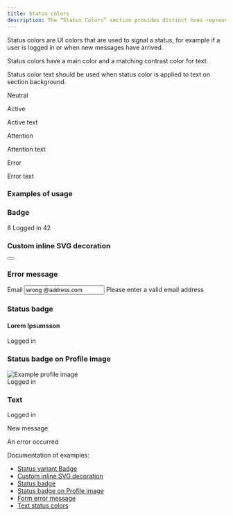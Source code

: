 ```yaml
---
title: Status colors
description: The “Status Colors” section provides distinct hues representing success, warnings, errors, and informational states.
---
```


Status colors are UI colors that are used to signal a status,
for example if a user is logged in or when new messages have arrived.

Status colors have a main color and a matching contrast color for text.

Status color text should be used when status color is applied to text on section background.

<div class="example-grid">
  <div class="example-grid__col example-grid__col--25">
    <div class="example-ui-color-status example-ui-color-status--neutral">
      <p>Neutral</p>
    </div>
  </div>
  <div class="example-grid__col example-grid__col--25">
    <div class="example-ui-color-status example-ui-color-status--active">
      <p>Active</p>
    </div>
    <p class="example-ui-color-status-text example-ui-color-status-text--active">Active text</p>
  </div>
  <div class="example-grid__col example-grid__col--25">
    <div class="example-ui-color-status example-ui-color-status--attention">
      <p>Attention</p>
    </div>
    <p class="example-ui-color-status-text example-ui-color-status-text--attention">Attention text</p>
  </div>
   <div class="example-grid__col example-grid__col--25">
    <div class="example-ui-color-status example-ui-color-status--error">
      <p>Error</p>
    </div>
    <p class="example-ui-color-status-text example-ui-color-status-text--error">Error text</p>
  </div>
</div>

### Examples of usage

<div class="example-grid">
  <div class="example-grid__col example-grid__col--50">
      <div class="example-grid__box">
         <h3 class="env-ui-text-caption example-ui-color-status-heading">Badge</h3>
         <span class="env-badge env-badge--neutral">8</span>
         <span class="env-badge env-badge--active">Logged in</span>
         <span class="env-badge env-badge--attention">42</span>
         <h3 class="env-ui-text-caption example-ui-color-status-heading">Custom inline SVG decoration</h3>
         <button type="button" class="env-button env-button--large env-button--icon env-button--link">
            <svg xmlns="http://www.w3.org/2000/svg" viewBox="0 0 24 24" class="env-icon env-icon--medium" aria-hidden="true">
               <circle cx="20" cy="4" r="4" class="env-icon--attention"></circle>
               <g transform="matrix(1,0,0,1,0,0)"><path d="M12,24c-1.23,0-2.36-.8-2.72-2.04-.12-.4,.11-.81,.51-.93,.4-.11,.81,.11,.93,.51,.21,.71,.95,1.11,1.66,.91,.44-.13,.78-.47,.91-.91,.12-.4,.54-.62,.93-.51,.4,.12,.62,.53,.51,.93-.27,.93-.99,1.65-1.92,1.92-.27,.08-.53,.11-.8,.11Z"></path><path d="M12,3.75c-.41,0-.75-.34-.75-.75V.75c0-.41,.34-.75,.75-.75s.75,.34,.75,.75V3c0,.41-.34,.75-.75,.75Z"></path><path d="M21,19.5H3c-.29,0-.55-.16-.67-.42-.13-.26-.09-.56,.08-.79,0,0,1.34-1.9,1.34-7.79C3.75,5.95,7.45,2.25,12,2.25c.37,0,.74,.02,1.1,.07,.41,.06,.7,.43,.64,.84-.05,.41-.44,.7-.84,.64-.3-.04-.6-.06-.9-.06-3.72,0-6.75,3.03-6.75,6.75,0,3.95-.57,6.26-1.04,7.5h15.5c-.45-1.16-.92-3.26-.96-6.99,0-.41,.33-.75,.74-.76,.42-.03,.75,.33,.76,.74,.06,5.91,1.24,7.19,1.25,7.2,.25,.2,.33,.52,.22,.82-.11,.3-.41,.49-.73,.49Z"></path></g>
            </svg>
         </button>
         <h3 class="env-ui-text-caption example-ui-color-status-heading">Error message</h3>
   <div class="env-form-field env-form-field--error">
   <label for="error" class="env-form-label">Email</label>
   <input
      type="text"
      class="env-form-input"
      id="error"
      value="wrong @address.com"
      aria-describedby="error-feedback"
      >
   <span id="error-feedback" class="env-form-field-help">Please enter a valid email address</span>
</div>
      </div>
   </div>
   <div class="example-grid__col example-grid__col--50">
      <div class="example-grid__box">
         <h3 class="env-ui-text-caption example-ui-color-status-heading">
            Status badge
         </h3>
         <h4 class="env-ui-text-subheading">Lorem Ipsumsson</h4>
         <p class="env-ui-text-caption">
            <span class="env-status-badge env-status-badge--active">Logged in</span>
         </p>
         <h3 class="env-ui-text-caption example-ui-color-status-heading">Status badge on Profile image</h3>
         <div class="env-profile-image env-profile-image--small">
            <img
               src="https://envisionui.io/placeholders/profile/200x200/01.webp"
               alt="Example profile image" />
            <div class="env-status-badge env-status-badge--active">Logged in</div>
         </div>
         <h3 class="env-ui-text-caption example-ui-color-status-heading">Text</h3>
         <p class="env-text env-text--active">Logged in</p>
         <p class="env-text env-text--attention">New message</p>
         <p class="env-text env-text--error">An error occurred</p>
      </div>
   </div>
</div>

Documentation of examples:

-  [Status variant Badge](/components/badge/#status-variant)
-  [Custom inline SVG decoration](/utils/icons/#attention)
-  [Status badge](/components/badge/#status-badge)
-  [Status badge on Profile image](/components/profile-image/#status-badge)
-  [Form error message](/components/form/#validation)
-  [Text status colors](/utils/text/#status-colors)
